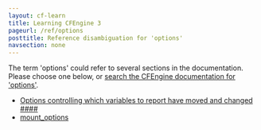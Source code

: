 ```yaml
---
layout: cf-learn
title: Learning CFEngine 3
pageurl: /ref/options
posttitle: Reference disambiguation for 'options'
navsection: none
---
```


The term 'options' could refer to several sections in the documentation. Please choose one below, or
[search the CFEngine documentation for 'options'](http://docs.cfengine.com/latest/search.html?q=options).

- [Options controlling which variables to report have moved and changed \#\#\#\#](http://docs.cfengine.com/latest/guide-latest-release-policy-framework-updates.html#options-controlling-which-variables-to-report-have-moved-and-changed-####)
- [mount_options](http://docs.cfengine.com/latest/reference-promise-types-storage.html#mount_options)
